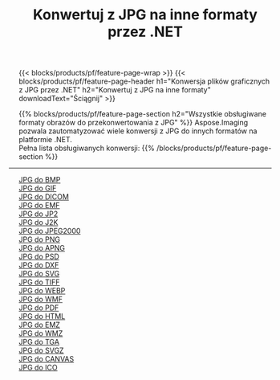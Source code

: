 ﻿---
title: Konwertuj z JPG na inne formaty przez .NET 
weight: 3920
url: /pl/net/conversion/from/jpg 
lang: pl
langdirlevel: 2
locales: zh-hans,ja,it,ru,de,es,fr,nl,id,lt,pl,pt,vi,tr,ko,zh-hant,ar,hi,th,sv,cs,uk,he
description: Za pomocą Aspose.Imaging możesz łatwo konwertować z JPG na inne formaty
---

{{< blocks/products/pf/feature-page-wrap >}}
{{< blocks/products/pf/feature-page-header h1="Konwersja plików graficznych z JPG przez .NET" h2="Konwertuj z JPG na inne formaty" downloadText="Ściągnij" >}}


{{% blocks/products/pf/feature-page-section  h2="Wszystkie obsługiwane formaty obrazów do przekonwertowania z JPG" %}}
Aspose.Imaging pozwala zautomatyzować wiele konwersji z JPG do innych formatów na platformie .NET.
<br/>
Pełna lista obsługiwanych konwersji:
{{% /blocks/products/pf/feature-page-section %}}
<div class="container-fluid productfamilypage bg-gray">
    <div class="convertypes bg-gray agp-content section">
        <div class="container">
		<hr style="margin-left:-20px;"/>
		<div class="row other-converters">
		    <div class='col-md-2 other-converter remove-lp remove-rp'><a href="/imaging/pl/net/conversion/jpg-to-bmp" >JPG do BMP</a></div><div class='col-md-2 other-converter remove-lp remove-rp'><a href="/imaging/pl/net/conversion/jpg-to-gif" >JPG do GIF</a></div><div class='col-md-2 other-converter remove-lp remove-rp'><a href="/imaging/pl/net/conversion/jpg-to-dicom" >JPG do DICOM</a></div><div class='col-md-2 other-converter remove-lp remove-rp'><a href="/imaging/pl/net/conversion/jpg-to-emf" >JPG do EMF</a></div><div class='col-md-2 other-converter remove-lp remove-rp'><a href="/imaging/pl/net/conversion/jpg-to-jp2" >JPG do JP2</a></div><div class='col-md-2 other-converter remove-lp remove-rp'><a href="/imaging/pl/net/conversion/jpg-to-j2k" >JPG do J2K</a></div><div class='col-md-2 other-converter remove-lp remove-rp'><a href="/imaging/pl/net/conversion/jpg-to-jpeg2000" >JPG do JPEG2000</a></div><div class='col-md-2 other-converter remove-lp remove-rp'><a href="/imaging/pl/net/conversion/jpg-to-png" >JPG do PNG</a></div><div class='col-md-2 other-converter remove-lp remove-rp'><a href="/imaging/pl/net/conversion/jpg-to-apng" >JPG do APNG</a></div><div class='col-md-2 other-converter remove-lp remove-rp'><a href="/imaging/pl/net/conversion/jpg-to-psd" >JPG do PSD</a></div><div class='col-md-2 other-converter remove-lp remove-rp'><a href="/imaging/pl/net/conversion/jpg-to-dxf" >JPG do DXF</a></div><div class='col-md-2 other-converter remove-lp remove-rp'><a href="/imaging/pl/net/conversion/jpg-to-svg" >JPG do SVG</a></div><div class='col-md-2 other-converter remove-lp remove-rp'><a href="/imaging/pl/net/conversion/jpg-to-tiff" >JPG do TIFF</a></div><div class='col-md-2 other-converter remove-lp remove-rp'><a href="/imaging/pl/net/conversion/jpg-to-webp" >JPG do WEBP</a></div><div class='col-md-2 other-converter remove-lp remove-rp'><a href="/imaging/pl/net/conversion/jpg-to-wmf" >JPG do WMF</a></div><div class='col-md-2 other-converter remove-lp remove-rp'><a href="/imaging/pl/net/conversion/jpg-to-pdf" >JPG do PDF</a></div><div class='col-md-2 other-converter remove-lp remove-rp'><a href="/imaging/pl/net/conversion/jpg-to-html" >JPG do HTML</a></div><div class='col-md-2 other-converter remove-lp remove-rp'><a href="/imaging/pl/net/conversion/jpg-to-emz" >JPG do EMZ</a></div><div class='col-md-2 other-converter remove-lp remove-rp'><a href="/imaging/pl/net/conversion/jpg-to-wmz" >JPG do WMZ</a></div><div class='col-md-2 other-converter remove-lp remove-rp'><a href="/imaging/pl/net/conversion/jpg-to-tga" >JPG do TGA</a></div><div class='col-md-2 other-converter remove-lp remove-rp'><a href="/imaging/pl/net/conversion/jpg-to-svgz" >JPG do SVGZ</a></div><div class='col-md-2 other-converter remove-lp remove-rp'><a href="/imaging/pl/net/conversion/jpg-to-canvas" >JPG do CANVAS</a></div><div class='col-md-2 other-converter remove-lp remove-rp'><a href="/imaging/pl/net/conversion/jpg-to-ico" >JPG do ICO</a></div>
                </div>
        </div>
    </div>
</div>
<br/>

